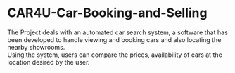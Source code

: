 # CAR4U-Car-Booking-and-Selling

The Project deals with an automated car search system, a software that has been developed to handle 
viewing and booking cars and also locating the nearby showrooms. 
<br>Using the system, users can compare the prices, availability of cars at the location desired by the user.
